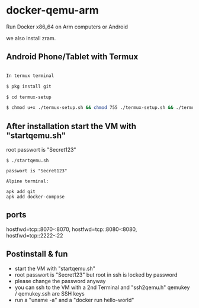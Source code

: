 # docker-qemu-arm

Run Docker x86_64 on Arm computers or Android

we also install zram.


## Android Phone/Tablet with Termux


```bash

In termux terminal

$ pkg install git

$ cd termux-setup

$ chmod u+x ./termux-setup.sh && chmod 755 ./termux-setup.sh && ./termux-setup.sh

```
## After installation start the VM with "startqemu.sh"

root passwort is "Secret123" 

```
$ ./startqemu.sh

passwort is "Secret123"

Alpine terminal:

apk add git
apk add docker-compose

```
## ports

hostfwd=tcp::8070-:8070,
hostfwd=tcp::8080-:8080,
hostfwd=tcp::2222-:22

## Postinstall & fun

- start the VM with "startqemu.sh"
- root passwort is "Secret123" but root in ssh is locked by password
- please change the password anyway
- you can ssh to the VM with a 2nd Terminal and "ssh2qemu.h" qemukey / qemukey.ssh are SSH keys
- run a "uname -a" and a "docker run hello-world"


